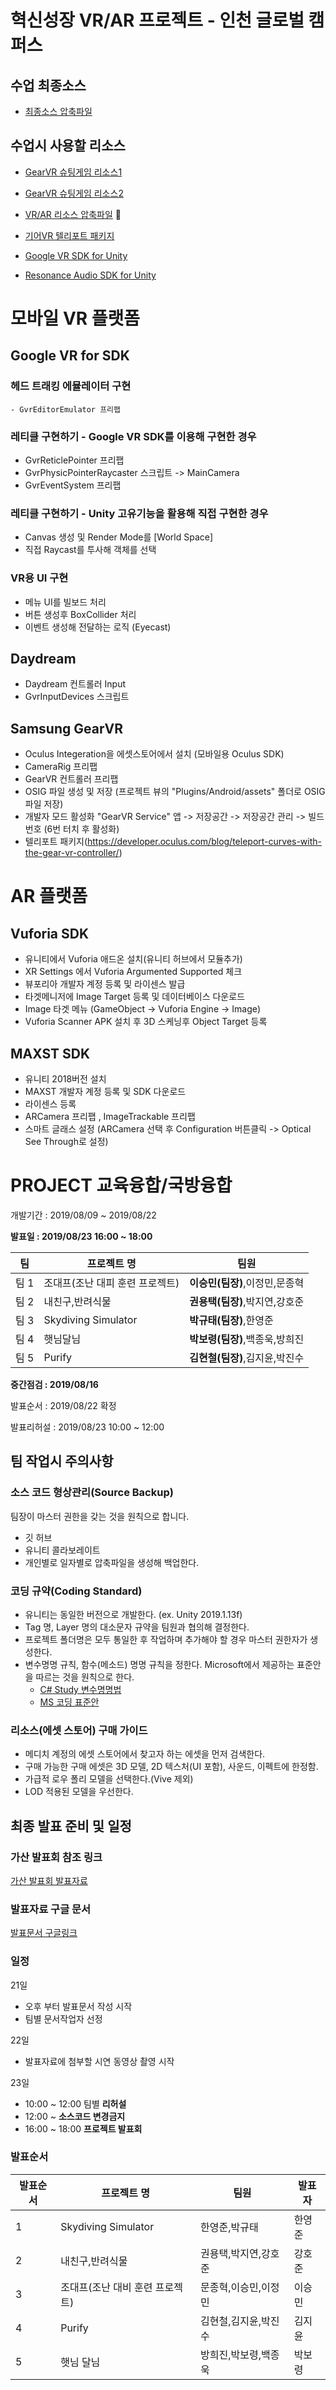 # 혁신성장 VR/AR 프로젝트 - 인천 글로벌 캠퍼스

## 수업 최종소스

- [최종소스 압축파일](https://1drv.ms/u/s!Asker0nVo1TS1dlW8GDXBVRmbWR9WA?e=WPd8Fq)

## 수업시 사용할 리소스

- [GearVR 슈팅게임 리소스1](https://1drv.ms/u/s!Asker0nVo1TS1oxoY4A-ApseuBkRXQ?e=6oeM5p)

- [GearVR 슈팅게임 리소스2](https://1drv.ms/u/s!Asker0nVo1TS1oxp1Zao5xauQi6ulw?e=4lKD1S)

- [VR/AR 리소스 압축파일](https://1drv.ms/u/s!Asker0nVo1TSyM8AZdw_r2Wt05-zgg?e=yZwd3B)

- [기어VR 텔리포트 패키지](https://developer.oculus.com/blog/teleport-curves-with-the-gear-vr-controller/)

- [Google VR SDK for Unity](https://github.com/googlevr/gvr-unity-sdk/releases)

- [Resonance Audio SDK for Unity](https://github.com/resonance-audio/resonance-audio-unity-sdk/releases)


# 모바일 VR 플랫폼

## Google VR for SDK

### 헤드 트래킹 에뮬레이터 구현
    - GvrEditorEmulator 프리팹

### 레티클 구현하기 - Google VR SDK를 이용해 구현한 경우
- GvrReticlePointer 프리팹 
- GvrPhysicPointerRaycaster 스크립트 -> MainCamera
- GvrEventSystem 프리팹

### 레티클 구현하기 - Unity 고유기능을 활용해 직접 구현한 경우
- Canvas 생성 및 Render Mode를 [World Space]
- 직접 Raycast를 투사해 객체를 선택

### VR용 UI 구현
- 메뉴 UI를 빌보드 처리
- 버튼 생성후 BoxCollider 처리
- 이벤트 생성해 전달하는 로직 (Eyecast)

## Daydream
- Daydream 컨트롤러 Input
- GvrInputDevices 스크립트

## Samsung GearVR
- Oculus Integeration을 에셋스토어에서 설치 (모바일용 Oculus SDK)
- CameraRig 프리팹
- GearVR 컨트롤러 프리팹
- OSIG 파일 생성 및 저장 (프로젝트 뷰의 "Plugins/Android/assets" 폴더로 OSIG 파일 저장)
- 개발자 모드 활성화 "GearVR Service" 앱 -> 저장공간 -> 저장공간 관리 -> 빌드번호 (6번 터치 후 활성화)
- 텔리포트 패키지(https://developer.oculus.com/blog/teleport-curves-with-the-gear-vr-controller/)

# AR 플랫폼

## Vuforia SDK
- 유니티에서 Vuforia 애드온 설치(유니티 허브에서 모듈추가)
- XR Settings 에서 Vuforia Argumented Supported 체크
- 뷰포리아 개발자 계정 등록 및 라이센스 발급
- 타겟메니저에 Image Target 등록 및 데이터베이스 다운로드
- Image 타겟 메뉴 (GameObject -> Vuforia Engine -> Image)
- Vuforia Scanner APK 설치 후 3D 스케닝후 Object Target 등록

## MAXST SDK
- 유니티 2018버전 설치
- MAXST 개발자 계정 등록 및 SDK 다운로드
- 라이센스 등록
- ARCamera 프리팹 , ImageTrackable 프리팹
- 스마트 글래스 설정 (ARCamera 선택 후 Configuration 버튼클릭 -> Optical See Through로 설정)

# PROJECT 교육융합/국방융합

개발기간 : 2019/08/09 ~ 2019/08/22

**발표일 : 2019/08/23 16:00 ~ 18:00**

|팀|프로젝트 명|팀원|
|-|-|-|
|팀 1|조대프(조난 대피 훈련 프로젝트)|**이승민(팀장)**,이정민,문종혁|
|팀 2|내친구,반려식물|**권용택(팀장)**,박지연,강호준|
|팀 3|Skydiving Simulator|**박규태(팀장)**,한영준|
|팀 4|햇님달님|**박보령(팀장)**,백종욱,방희진|
|팀 5|Purify|**김현철(팀장)**,김지윤,박진수|

**중간점검 : 2019/08/16** 

발표순서 : 2019/08/22 확정

발표리허설 : 2019/08/23 10:00 ~ 12:00

## 팀 작업시 주의사항

### 소스 코드 형상관리(Source Backup)
팀장이 마스터 권한을 갖는 것을 원칙으로 합니다.

- 깃 허브
- 유니티 콜라보레이트
- 개인별로 일자별로 압축파일을 생성해 백업한다.

### 코딩 규약(Coding Standard)
- 유니티는 동일한 버전으로 개발한다. (ex. Unity 2019.1.13f)
- Tag 명, Layer 명의 대소문자 규약을 팀원과 협의해 결정한다.
- 프로젝트 폴더명은 모두 통일한 후 작업하며 추가해야 할 경우 마스터 권한자가 생성한다.
- 변수명명 규칙, 함수(메소드) 명명 규칙을 정한다. Microsoft에서 제공하는 표준안을 따르는 것을 원칙으로 한다. 
    - [C# Study 변수명명법](http://www.csharpstudy.com/Guide/Guide-naming.aspx)
    - [MS 코딩 표준안](https://docs.microsoft.com/ko-kr/dotnet/csharp/programming-guide/inside-a-program/coding-conventions)

### 리소스(에셋 스토어) 구매 가이드
- 메디치 계정의 에셋 스토어에서 찾고자 하는 에셋을 먼저 검색한다.
- 구매 가능한 구매 에셋은 3D 모델, 2D 텍스처(UI 포함), 사운드, 이펙트에 한정함.
- 가급적 로우 폴리 모델을 선택한다.(Vive 제외)
- LOD 적용된 모델을 우선한다.

## 최종 발표 준비 및 일정
### 가산 발표회 참조 링크
[가산 발표회 발표자료](https://docs.google.com/presentation/d/1Wi4CPOxZsDX_MSDc5-Cf3IT8eme0nka0bkgZK7LOFsM/edit#slide=id.g5df383f5be_5_66)

### 발표자료 구글 문서
[발표문서 구글링크](https://docs.google.com/presentation/d/1xkjsEPpNUXvr5I4SFbCv2s6nHFZQSIDbWUe_DkwHEK4/edit?usp=sharing)

### 일정
21일 
- 오후 부터 발표문서 작성 시작
- 팀별 문서작업자 선정

22일 
- 발표자료에 첨부할 시연 동영상 촬영 시작

23일 
- 10:00 ~ 12:00 팀별 **리허설**
- 12:00 ~ **소스코드 변경금지**
- 16:00 ~ 18:00 **프로젝트 발표회**

### 발표순서

|발표순서|프로젝트 명|팀원|발표자|
|-|-|-|-|
|1|Skydiving Simulator|한영준,박규태|한영준|
|2|내친구,반려식물|권용택,박지연,강호준|강호준|
|3|조대프(조난 대비 훈련 프로젝트)|문종혁,이승민,이정민|이승민|
|4|Purify|김현철,김지윤,박진수|김지윤|
|5|햇님 달님|방희진,박보령,백종욱|박보령|

